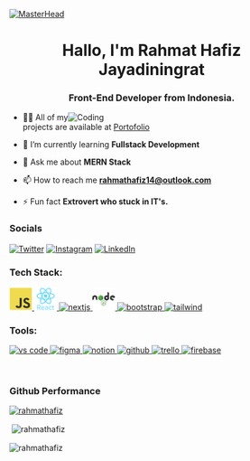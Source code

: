 [![MasterHead](https://developers.giphy.com/branch/master/static/api-512d36c09662682717108a38bbb5c57d.gif)](https://rahmathafiz.github.io/)
<h1 align="center">Hallo, I'm Rahmat Hafiz Jayadiningrat</h1>
<h3 align="center">Front-End Developer from Indonesia.</h3>
<img align="right" alt="Coding" width="400"
    src="https://cdn.dribbble.com/users/662463/screenshots/3281817/rolling_chair_reel_monchomasse.gif">


- 👨‍💻 All of my projects are available at [Portofolio](https://rahmathafiz.xyz/)

- 🌱 I’m currently learning **Fullstack Development**

- 💬 Ask me about **MERN Stack**

- 📫 How to reach me **rahmathafiz14@outlook.com**

- ⚡ Fun fact **Extrovert who stuck in IT's.**

<h3 align="left">Socials</h3>
<p align="left">
    <a href="https://twitter.com/rahmathafiz" target="_blank"><img align="center"
            src="https://cdn.worldvectorlogo.com/logos/twitter-6.svg" alt="Twitter" height="30" width="40" /></a> <a
        href="https://www.instagram.com/rahmathafiz/" target="_blank"><img align="center"
            src="https://cdn.worldvectorlogo.com/logos/instagram-2016-5.svg" alt="Instagram" height="30"
            width="40" /></a> <a href="https://www.linkedin.com/in/rahmat-hafiz-jayadiningrat-90a2a7198/"
        target="_blank"><img align="center" src="https://cdn.worldvectorlogo.com/logos/linkedin-icon-2.svg"
            alt="LinkedIn" height="30" width="40" /></a>
</p>


<h3 align="left">Tech Stack:</h3>
<p align="left">
    <a href="https://developer.mozilla.org/en-US/docs/Web/JavaScript"
        target="_blank" rel="noreferrer"> <img
            src="https://raw.githubusercontent.com/devicons/devicon/master/icons/javascript/javascript-original.svg"
            alt="javascript" width="40" height="40" /> </a> <a href="https://reactjs.org/" target="_blank"
        rel="noreferrer">
        <img src="https://raw.githubusercontent.com/devicons/devicon/master/icons/react/react-original-wordmark.svg"
            alt="react" width="40" height="40" /> </a> <a href="https://nextjs.org/" target="_blank" rel="noreferrer">
        <img src="https://cdn.worldvectorlogo.com/logos/nextjs-2.svg" alt="nextjs" width="40" height="40" /> </a> <a
        href="https://nodejs.org" target="_blank" rel="noreferrer"> <img
            src="https://raw.githubusercontent.com/devicons/devicon/master/icons/nodejs/nodejs-original-wordmark.svg"
            alt="nodejs" width="40" height="40" /> </a> <a href="https://getbootstrap.com/" target="_blank" rel="noreferrer"> <img
            src="https://cdn.worldvectorlogo.com/logos/bootstrap-5-1.svg"
            alt="bootstrap" width="40" height="40" /> </a> <a href="https://tailwindcss.com/" target="_blank"
        rel="noreferrer"> <img
            src="https://cdn.worldvectorlogo.com/logos/tailwind-css-2.svg"
            alt="tailwind" width="40" height="40" /> </a> 
</p>


<h3 align="left">Tools:</h3>
<p align="left">
    <a href="https://code.visualstudio.com/" target="_blank" rel="noreferrer"> <img
            src="https://cdn.worldvectorlogo.com/logos/visual-studio-code-1.svg" alt="vs code" width="40" height="40" />
    </a> <a href="https://www.figma.com/" target="_blank" rel="noreferrer"> <img
            src="https://www.vectorlogo.zone/logos/figma/figma-icon.svg" alt="figma" width="40" height="40" /> </a> <a
        href="https://www.notion.so/" target="_blank" rel="noreferrer"> <img
            src="https://cdn.worldvectorlogo.com/logos/notion-2.svg" alt="notion" width="40" height="40" /> </a> <a
        href="https://github.com/" target="_blank" rel="noreferrer"> <img
            src="https://cdn.worldvectorlogo.com/logos/github-icon.svg" alt="github" width="40" height="40" /> </a> <a
        href="https://trello.com/" target="_blank" rel="noreferrer"> <img
            src="https://cdn.worldvectorlogo.com/logos/trello.svg" alt="trello" width="40" height="40" /> </a> <a
        href="https://firebase.google.com/" target="_blank" rel="noreferrer"> <img
            src="https://www.vectorlogo.zone/logos/firebase/firebase-icon.svg" alt="firebase" width="40" height="40" />
    </a>
</p> <br>

<h3 align="left">Github Performance</h3>
<a href="https://github.com/rahmathafiz" align="left"><img
        src="https://github-readme-stats.vercel.app/api/top-langs/?username=rahmathafiz&&theme=tokyonight"
        alt="rahmathafiz" /></a>
<p>&nbsp;<img align="center"
        src="https://github-readme-stats.vercel.app/api?username=rahmathafiz&show_icons=true&locale=en&theme=tokyonight"
        alt="rahmathafiz" /></p>
<p><img align="center" src="https://github-readme-streak-stats.herokuapp.com/?user=rahmathafiz&&theme=tokyonight"
        alt="rahmathafiz" /></p>
